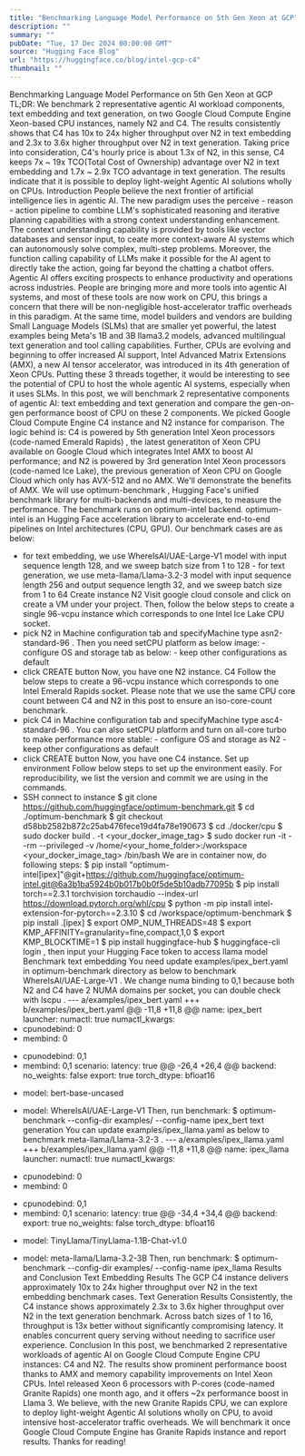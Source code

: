 ```yaml
---
title: "Benchmarking Language Model Performance on 5th Gen Xeon at GCP"
description: ""
summary: ""
pubDate: "Tue, 17 Dec 2024 00:00:00 GMT"
source: "Hugging Face Blog"
url: "https://huggingface.co/blog/intel-gcp-c4"
thumbnail: ""
---
```


Benchmarking Language Model Performance on 5th Gen Xeon at GCP
TL;DR: We benchmark 2 representative agentic AI workload components, text embedding and text generation, on two Google Cloud Compute Engine Xeon-based CPU instances, namely N2 and C4. The results consistently shows that C4 has 10x to 24x higher throughput over N2 in text embedding and 2.3x to 3.6x higher throughput over N2 in text generation. Taking price into consideration, C4's hourly price is about 1.3x of N2, in this sense, C4 keeps 7x ~ 19x TCO(Total Cost of Ownership) advantage over N2 in text embedding and 1.7x ~ 2.9x TCO advantage in text generation. The results indicate that it is possible to deploy light-weight Agentic AI solutions wholly on CPUs.
Introduction
People believe the next frontier of artificial intelligence lies in agentic AI. The new paradigm uses the perceive - reason - action
pipeline to combine LLM's sophisticated reasoning and iterative planning capabilities with a strong context understanding enhancement. The context understanding capability is provided by tools like vector databases and sensor input, to ceate more context-aware AI systems which can autonomously solve complex, multi-step problems. Moreover, the function calling capability of LLMs make it possible for the AI agent to directly take the action, going far beyond the chatting a chatbot offers. Agentic AI offers exciting prospects to enhance productivity and operations across industries.
People are bringing more and more tools into agentic AI systems, and most of these tools are now work on CPU, this brings a concern that there will be non-negligible host-accelerator traffic overheads in this paradigm. At the same time, model builders and vendors are building Small Language Models (SLMs) that are smaller yet powerful, the latest examples being Meta's 1B and 3B llama3.2 models, advanced multilingual text generation and tool calling capabilities. Further, CPUs are evolving and beginning to offer increased AI support, Intel Advanced Matrix Extensions (AMX), a new AI tensor accelerator, was introduced in its 4th generation of Xeon CPUs. Putting these 3 threads together, it would be interesting to see the potential of CPU to host the whole agentic AI systems, especially when it uses SLMs.
In this post, we will benchmark 2 representative components of agentic AI: text embedding and text generation and compare the gen-on-gen performance boost of CPU on these 2 components. We picked Google Cloud Compute Engine C4 instance and N2 instance for comparison. The logic behind is: C4 is powered by 5th generation Intel Xeon processors (code-named Emerald Rapids) , the latest generatiton of Xeon CPU available on Google Cloud which integrates Intel AMX to boost AI performance; and N2 is powered by 3rd generation Intel Xeon processors (code-named Ice Lake), the previous generation of Xeon CPU on Google Cloud which only has AVX-512 and no AMX. We'll demonstrate the benefits of AMX.
We will use optimum-benchmark
, Hugging Face's unified benchmark library for multi-backends and multi-devices, to measure the performance. The benchmark runs on optimum-intel
backend. optimum-intel
is an Hugging Face acceleration library to accelerate end-to-end pipelines on Intel architectures (CPU, GPU). Our benchmark cases are as below:
- for text embedding, we use
WhereIsAI/UAE-Large-V1
model with input sequence length 128, and we sweep batch size from 1 to 128 - for text generation, we use
meta-llama/Llama-3.2-3
model with input sequence length 256 and output sequence length 32, and we sweep batch size from 1 to 64
Create instance
N2
Visit google cloud console and click on create a VM
under your project. Then, follow the below steps to create a single 96-vcpu instance which corresponds to one Intel Ice Lake CPU socket.
- pick N2 in
Machine configuration
tab and specifyMachine type
asn2-standard-96
. Then you need setCPU platform
as below image: - configure
OS and storage
tab as below: - keep other configurations as default
- click
CREATE
button
Now, you have one N2 instance.
C4
Follow the below steps to create a 96-vcpu instance which corresponds to one Intel Emerald Rapids socket. Please note that we use the same CPU core count between C4 and N2 in this post to ensure an iso-core-count benchmark.
- pick C4 in
Machine configuration
tab and specifyMachine type
asc4-standard-96
. You can also setCPU platform
and turn on all-core turbo to make performance more stable: - configure
OS and storage
as N2 - keep other configurations as default
- click
CREATE
button
Now, you have one C4 instance.
Set up environment
Follow below steps to set up the environment easily. For reproducibility, we list the version and commit we are using in the commands.
- SSH connect to instance
$ git clone https://github.com/huggingface/optimum-benchmark.git
$ cd ./optimum-benchmark
$ git checkout d58bb2582b872c25ab476fece19d4fa78e190673
$ cd ./docker/cpu
$ sudo docker build . -t <your_docker_image_tag>
$ sudo docker run -it --rm --privileged -v /home/<your_home_folder>:/workspace <your_docker_image_tag> /bin/bash
We are in container now, do following steps:
$ pip install "optimum-intel[ipex]"@git+https://github.com/huggingface/optimum-intel.git@6a3b1ba5924b0b017b0b0f5de5b10adb77095b
$ pip install torch==2.3.1 torchvision torchaudio --index-url https://download.pytorch.org/whl/cpu
$ python -m pip install intel-extension-for-pytorch==2.3.10
$ cd /workspace/optimum-benchmark
$ pip install .[ipex]
$ export OMP_NUM_THREADS=48
$ export KMP_AFFINITY=granularity=fine,compact,1,0
$ export KMP_BLOCKTIME=1
$ pip install huggingface-hub
$ huggingface-cli login
, then input your Hugging Face token to access llama model
Benchmark
text embedding
You need update examples/ipex_bert.yaml
in optimum-benchmark
directory as below to benchmark WhereIsAI/UAE-Large-V1
. We change numa binding to 0,1
because both N2 and C4 have 2 NUMA domains per socket, you can double check with lscpu
.
--- a/examples/ipex_bert.yaml
+++ b/examples/ipex_bert.yaml
@@ -11,8 +11,8 @@ name: ipex_bert
launcher:
numactl: true
numactl_kwargs:
- cpunodebind: 0
- membind: 0
+ cpunodebind: 0,1
+ membind: 0,1
scenario:
latency: true
@@ -26,4 +26,4 @@ backend:
no_weights: false
export: true
torch_dtype: bfloat16
- model: bert-base-uncased
+ model: WhereIsAI/UAE-Large-V1
Then, run benchmark:
$ optimum-benchmark --config-dir examples/ --config-name ipex_bert
text generation
You can update examples/ipex_llama.yaml
as below to benchmark meta-llama/Llama-3.2-3
.
--- a/examples/ipex_llama.yaml
+++ b/examples/ipex_llama.yaml
@@ -11,8 +11,8 @@ name: ipex_llama
launcher:
numactl: true
numactl_kwargs:
- cpunodebind: 0
- membind: 0
+ cpunodebind: 0,1
+ membind: 0,1
scenario:
latency: true
@@ -34,4 +34,4 @@ backend:
export: true
no_weights: false
torch_dtype: bfloat16
- model: TinyLlama/TinyLlama-1.1B-Chat-v1.0
+ model: meta-llama/Llama-3.2-3B
Then, run benchmark:
$ optimum-benchmark --config-dir examples/ --config-name ipex_llama
Results and Conclusion
Text Embedding Results
The GCP C4 instance delivers approximately 10x to 24x higher throughput over N2 in the text embedding benchmark cases.
Text Generation Results
Consistently, the C4 instance shows approximately 2.3x to 3.6x higher throughput over N2 in the text generation benchmark. Across batch sizes of 1 to 16, throughput is 13x better without significantly compromising latency. It enables concurrent query serving without needing to sacrifice user experience.
Conclusion
In this post, we benchmarked 2 representative workloads of agentic AI on Google Cloud Compute Engine CPU instances: C4 and N2. The results show prominent performance boost thanks to AMX and memory capability improvements on Intel Xeon CPUs. Intel released Xeon 6 processors with P-cores (code-named Granite Rapids) one month ago, and it offers ~2x performance boost in Llama 3. We believe, with the new Granite Rapids CPU, we can explore to deploy light-weight Agentic AI solutions wholly on CPU, to avoid intensive host-accelerator traffic overheads. We will benchmark it once Google Cloud Compute Engine has Granite Rapids instance and report results.
Thanks for reading!